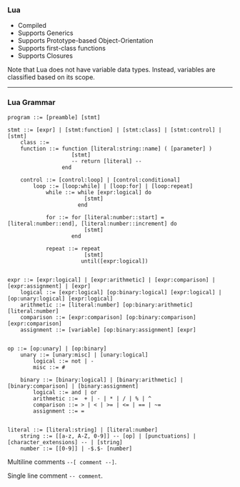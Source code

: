### Lua

- Compiled
- Supports Generics
- Supports Prototype-based Object-Orientation
- Supports first-class functions
- Supports Closures

Note that Lua does not have variable data types. Instead, variables are classified based on its scope.

---
### Lua Grammar


```
program ::= [preamble] [stmt]

stmt ::= [expr] | [stmt:function] | [stmt:class] | [stmt:control] | [stmt]
    class ::=
    function ::= function [literal:string::name] ( [parameter] )
                    [stmt]
                    -- return [literal] --
                 end

    control ::= [control:loop] | [control:conditional]
        loop ::= [loop:while] | [loop:for] | [loop:repeat]
            while ::= while [expr:logical] do
                        [stmt]
                      end
            
            for ::= for [literal:number::start] = [literal:number::end], [literal:number::increment] do
                        [stmt]
                    end
            
            repeat ::= repeat 
                        [stmt]
                       until([expr:logical])


expr ::= [expr:logical] | [expr:arithmetic] | [expr:comparison] | [expr:assignment] | [expr]
	logical ::= [expr:logical] [op:binary:logical] [expr:logical] | [op:unary:logical] [expr:logical]
    arithmetic ::= [literal:number] [op:binary:arithmetic] [literal:number] 
    comparison ::= [expr:comparison] [op:binary:comparison] [expr:comparison]
    assignment ::= [variable] [op:binary:assignment] [expr]


op ::= [op:unary] | [op:binary]
	unary ::= [unary:misc] | [unary:logical]
        logical ::= not | -
        misc ::= #

	binary ::= [binary:logical] | [binary:arithmetic] | [binary:comparison] | [binary:assignment]
        logical ::= and | or
        arithmetic ::=  + | - | * | / | % | ^
        comparison ::= > | < | >= | <= | == | ~=
        assignment ::= =


literal ::= [literal:string] | [literal:number]
    string ::= [[a-z, A-Z, 0-9]] -- [op] | [punctuations] | [character_extensions] -- | [string]
    number ::= [[0-9]] | -$.$- [number]

```

Multiline comments `--[ comment --]`. 

Single line comment `-- comment`.

<!-- define variable -->